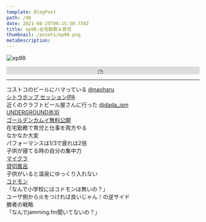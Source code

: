 ```yaml
---
template: BlogPost
path: /98
date: 2021-08-25T06:15:50.738Z
title: ep98:在宅勤務＆育児
thumbnail: /assets/ep98.png
metaDescription:
---
```

![ep98](/assets/ep98.png)

<iframe width="100%" height="20" scrolling="no" frameborder="no" allow="autoplay" src="https://w.soundcloud.com/player/?url=https%3A//api.soundcloud.com/tracks/1111973497%3Fsecret_token%3Ds-57THkLYGVbq&color=%23ff5500&inverse=false&auto_play=false&show_user=true"></iframe>

***

コストコのビールにハマっている [@naoharu](https://twitter.com/naoharu)   
[シトラホップ セッションIPA](https://mitok.info/?p=213599)  
近くのクラフトビール屋さんに行った [@dada_ism](https://twitter.com/dada_ism)  
[UNDERGROUND赤羽](https://www.instagram.com/underground_craft_beer/)  
[ゴールデンカムイ無料公開](https://tonarinoyj.jp/episode/10834108156629615343)   
在宅勤務で育児と仕事を両方やる  
なかなか大変  
パフォーマンスは1/3で疲れは2倍  
子供が寝てる時の自分の集中力  
[マイクラ](https://www.minecraft.net/ja-jp)    
[貸切風呂](https://www.his-vacation.com/onsen/kashikiri/)  
子供がいると温泉にゆっくり入れない  
[コドモン](https://podcasts.apple.com/no/podcast/158-why-codmon-with-di-cartapesta/id1503383609?i=1000519147847)  
「なんで小学校にはコドモンは無いの？」  
ユーザ側から火をつければ良いじゃん！の逆サイド  
勝者の戦略  
「なんでjamming.fm聞いてないの？」  



